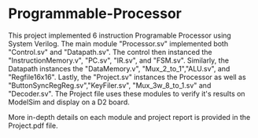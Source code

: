 # Programmable-Processor

This project implemented 6 instruction Programable Processor using System Verilog. The main module "Processor.sv" implemented both "Control.sv" and "Datapath.sv". The control then instanced the "InstructionMemory.v", "PC.sv", "IR.sv", and "FSM.sv". Similarly, the Datapath instances the "DataMemory.v", "Mux_2_to_1","ALU.sv", and "Regfile16x16". Lastly, the "Project.sv" instances the Processor as well as "ButtonSyncRegReg.sv","KeyFiler.sv", "Mux_3w_8_to_1.sv" and "Decoder.sv". The Project file uses these modules to verify it's results on ModelSim and display on a D2 board. 

More in-depth details on each module and project report is provided in the Project.pdf file.
